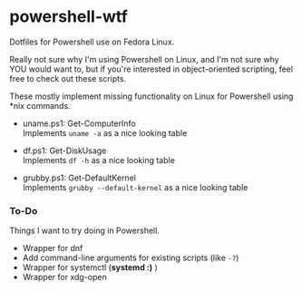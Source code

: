 # powershell-wtf

Dotfiles for Powershell use on Fedora Linux.


Really not sure why I'm using Powershell on Linux, and I'm not sure why YOU would want to, but if you're interested in object-oriented scripting, feel free to check out these scripts.


These mostly implement missing functionality on Linux for Powershell using \*nix commands.


- uname.ps1: Get-ComputerInfo  
Implements `uname -a` as a nice looking table

- df.ps1: Get-DiskUsage  
Implements `df -h` as a nice looking table

- grubby.ps1: Get-DefaultKernel  
Implements `grubby --default-kernel` as a nice looking table


### To-Do

Things I want to try doing in Powershell.

- Wrapper for dnf
- Add command-line arguments for existing scripts (like `-?`)
- Wrapper for systemctl  (**systemd :)** )
- Wrapper for xdg-open
